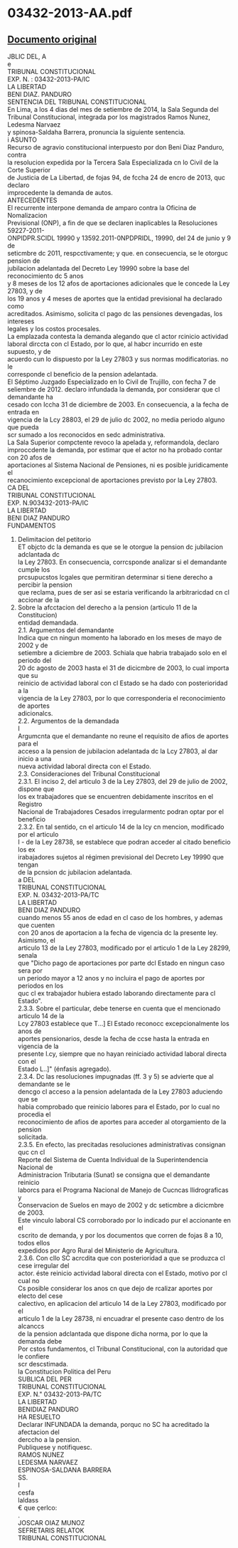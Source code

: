 
03432-2013-AA.pdf
=================
  
[Documento original](https://tc.gob.pe/jurisprudencia/2015/03432-2013-AA.pdf)  
---  
JBLIC DEL, A  
e  
TRIBUNAL CONSTITUCIONAL  
EXP. N. : 03432-2013-PA/IC  
LA LIBERTAD  
BENI DIAZ. PANDURO  
SENTENCIA DEL TRIBUNAL CONSTITUCIONAL  
En Lima, a los 4 dias del mes de setiembre de 2014, la Sala Segunda del  
Tribunal Constitucional, integrada por los magistrados Ramos Nunez, Ledesma Narvaez  
y spinosa-Saldaha Barrera, pronuncia la siguiente sentencia.  
i ASUNTO  
Recurso de agravio constitucional interpuesto por don Beni Diaz Panduro, contra  
la resolucion expedida por la Tercera Sala Especializada cn lo Civil de la Corte Superior  
de Justicia de La Libertad, de fojas 94, de fccha 24 de encro de 2013, quc declaro  
improcedente la demanda de autos.  
ANTECEDENTES  
El recurrente interpone demanda de amparo contra la Oficina de Nomalizacion  
Previsional (ONP), a fin de que se declaren inaplicables la Resoluciones 59227-2011-  
ONPIDPR.SCIDL 19990 y 13592.2011-0NPDPRIDL, 19990, del 24 de junio y 9 de  
seticmbre dc 2011, respcctivamente; y que. en consecuencia, se le otorguc pension de  
jubilacion adelantada del Decreto Ley 19990 sobre la base del reconocimiento dc 5 anos  
y 8 meses de los 12 afos de aportaciones adicionales que le concede la Ley 27803, y de  
los 19 anos y 4 meses de aportes que la entidad previsional ha declarado como  
acreditados. Asimismo, solicita cl pago dc las pensiones devengadas, los intereses  
legales y los costos procesales.  
La emplazada contesta la demanda alegando que cl actor rcinicio actividad  
laboral dirccta con cl Estado, por lo que, al habcr incurrido en este supuesto, y de  
acuerdo cun lo dispuesto por la Ley 27803 y sus normas modificatorias. no le  
corresponde cl beneficio de la pension adelantada.  
El Séptimo Juzgado Especializado en lo Civil de Trujillo, con fecha 7 de  
seliembre de 2012. declaro infundada la demanda, por considerar que cl demandante ha  
cesado con Iccha 31 de diciembre de 2003. En consecuencia, a la fecha de entrada en  
vigencia de la Lcy 28803, el 29 de julio dc 2002, no media periodo alguno que pueda  
scr sumado a los reconocidos en sedc administrativa.  
La Sala Superior compctente revoco la apelada y, reformandola, declaro  
improccdente la demanda, por estimar que el actor no ha probado contar con 20 afos de  
aportaciones al Sistema Nacional de Pensiones, ni es posible juridicamente el  
recanocimiento excepcional de aportaciones previsto por la Ley 27803.  
CA DEL  
TRIBUNAL CONSTITUCIONAL  
EXP. N.903432-2013-PA/IC  
LA LIBERTAD  
BENI DIAZ PANDURO  
FUNDAMENTOS  
1. Delimitacion del petitorio  
ET objcto dc la demanda es que se le otorgue la pension dc jubilacion adclantada dc  
la Ley 27803. En consecuencia, corrcsponde analizar si el demandante cumple los  
prcsupucstos lcgales que permitiran determinar si tiene derecho a percibir la pension  
que reclama, pues de ser asi se estaria verificando la arbitraricdad cn cl accionar de la  
2. Sobre la afcctacion del derecho a la pension (articulo 11 de la Constitucion)  
entidad demandada.  
2.1. Argumentos del demandante  
Indica que cn ningun momento ha laborado en los meses de mayo de 2002 y de  
setiembre a diciembre de 2003. Schiala que habria trabajado solo en el periodo del  
20 dc agosto de 2003 hasta el 31 de dicicmbre de 2003, lo cual importa que su  
reinicio de actividad laboral con cl Estado se ha dado con posterioridad a la  
vigencia de la Ley 27803, por lo que corresponderia el reconocimiento de aportes  
adicionalcs.  
2.2. Argumentos de la demandada  
I  
Argumcnta que el demandante no reune el requisito de afios de aportes para el  
acceso a la pension de jubilacion adelantada dc la Lcy 27803, al dar inicio a una  
nueva actividad laboral directa con el Estado.  
2.3. Consideraciones del Tribunal Constitucional  
2.3.1. El inciso 2, del articulo 3 de la Ley 27803, del 29 de julio de 2002, dispone que  
los ex trabajadores que se encuentren debidamente inscritos en el Registro  
Nacional de Trabajadores Cesados irregularmentc podran optar por el beneficio  
2.3.2. En tal sentido, cn el articulo 14 de la Icy cn mencion, modificado por el articulo  
I - de la Ley 28738, se establece que podran acceder al citado beneficio los ex  
irabajadores sujetos al régimen previsional del Decreto Ley 19990 que tengan  
de la pcnsion dc jubilacion adelantada.  
a DEL  
TRIBUNAL CONSTITUCIONAL  
EXP. N. 03432-2013-PA/TC  
LA LIBERTAD  
BENI DIAZ PANDURO  
cuando menos 55 anos de edad en cl caso de los hombres, y ademas que cuenten  
con 20 anos de aportacion a la fecha de vigencia dc la presente ley. Asimismo, el  
articulo 13 de la Ley 27803, modificado por el articulo 1 de la Ley 28299, senala  
que "Dicho pago de aportaciones por parte dcl Estado en ningun caso sera por  
un periodo mayor a 12 anos y no incluira el pago de aportes por periodos en los  
quc cl ex trabajador hubiera estado laborando directamente para cl Estado".  
2.3.3. Sobre el particular, debe tenerse en cuenta que el mencionado articulo 14 de la  
Lcy 27803 establece que T...] El Estado reconocc excepcionalmente los anos de  
aportes pensionarios, desde la fecha de ccse hasta la entrada en vigencia de la  
presente l.cy, siempre que no hayan reiniciado actividad laboral directa con el  
Estado L..]" (énfasis agregado).  
2.3.4. Dc las resoluciones impugnadas (ff. 3 y 5) se advierte que al demandante se le  
dencgo cl acceso a la pension adelantada de la Ley 27803 aduciendo que se  
habia comprobado que reinicio labores para el Estado, por lo cual no procedia el  
reconocimiento de afios de aportes para acceder al otorgamiento de la pension  
solicitada.  
2.3.5. En efecto, las precitadas resoluciones administrativas consignan quc cn cl  
Reporte del Sistema de Cuenta Individual de la Superintendencia Nacional de  
Administracion Tributaria (Sunat) se consigna que el demandante reinicio  
laborcs para el Programa Nacional de Manejo de Cucncas Ilidrograficas y  
Conservacion de Suelos en mayo de 2002 y dc seticmbre a dicicmbre de 2003.  
Este vinculo laboral CS corroborado por lo indicado pur el accionante en el  
cscrito de demanda, y por los documentos que corren de fojas 8 a 10, todos ellos  
expedidos por Agro Rural del Ministerio de Agricultura.  
2.3.6. Con cllo SC acrcdita que con posterioridad a que se produzca cl cese irregular del  
actor. éste reinicio actividad laboral directa con el Estado, motivo por cl cual no  
Cs posible considerar los anos cn que dejo de rcalizar aportes por electo del cese  
calectivo, en aplicacion del articulo 14 de la Ley 27803, modificado por el  
articulo 1 de la Ley 28738, ni encuadrar el presente caso dentro de los alcanccs  
de la pension adclantada que dispone dicha norma, por lo que la demanda debe  
Por cstos fundamentos, cl Tribunal Constitucional, con la autoridad que le confiere  
scr descstimada.  
la Constitucion Politica del Peru  
SUBLICA DEL PER  
TRIBUNAL CONSTITUCIONAL  
EXP. N." 03432-2013-PA/TC  
LA LIBERTAD  
BENIDIAZ PANDURO  
HA RESUELTO  
Declarar INFUNDADA la demanda, porquc no SC ha acreditado la afectacion del  
derccho a la pension.  
Publiquese y notifiquesc.  
RAMOS NUNEZ  
LEDESMA NARVAEZ  
ESPINOSA-SALDANA BARRERA  
SS.  
I  
cesfa  
laldass  
€ que çerlco:  
.  
JOSCAR OIAZ MUNOZ  
SEFRETARIS RELATOK  
TRIBUNAL CONSTITUCIONAL